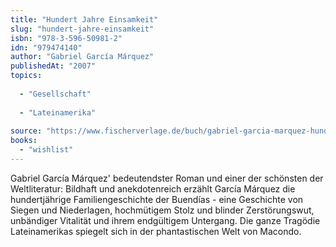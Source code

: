 ```yaml
---
title: "Hundert Jahre Einsamkeit"
slug: "hundert-jahre-einsamkeit"
isbn: "978-3-596-50981-2"
idn: "979474140"
author: "Gabriel García Márquez"
publishedAt: "2007"
topics:
  
  - "Gesellschaft"
    
  - "Lateinamerika"
    
source: "https://www.fischerverlage.de/buch/gabriel-garcia-marquez-hundert-jahre-einsamkeit-9783596509812"
books: 
  - "wishlist"
---
```

Gabriel García Márquez' bedeutendster Roman und einer der schönsten der 
Weltliteratur: Bildhaft und anekdotenreich erzählt García Márquez die 
hundertjährige Familiengeschichte der Buendías - eine Geschichte von Siegen 
und Niederlagen, hochmütigem Stolz und blinder Zerstörungswut, unbändiger 
Vitalität und ihrem endgültigem Untergang. Die ganze Tragödie Lateinamerikas 
spiegelt sich in der phantastischen Welt von Macondo.